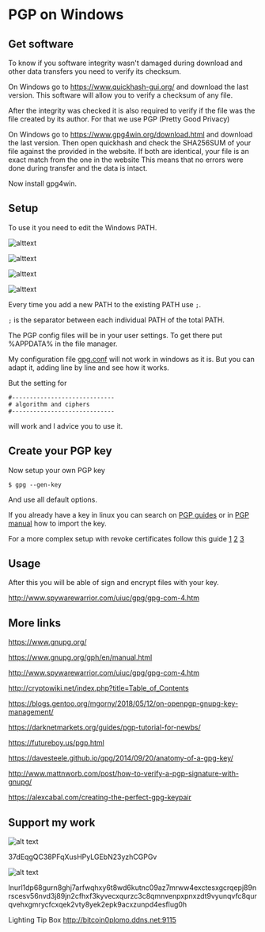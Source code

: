 # PGP on Windows 

## Get software

To know if you software integrity wasn't damaged during download and other data
transfers you need to verify its checksum.

On Windows go to https://www.quickhash-gui.org/ and download the last
version. This software will allow you to verify a checksum of any file.

After the integrity was checked it is also required to verify if the file was
the file created by its author. For that we use PGP (Pretty Good Privacy)

On Windows go to https://www.gpg4win.org/download.html and download the last
version. Then open quickhash and check the SHA256SUM of your file against the
provided in the website. If both are identical, your file is an exact match from
the one in the website This means that no errors were done during transfer and
the data is intact.

Now install gpg4win. 

## Setup 

To use it you need to edit the Windows PATH.

![alttext](https://github.com/bitcoinoplomo/crypto/blob/master/static/image/4_noname_1.png "Logo Title Text 1") 

![alttext](https://github.com/bitcoinoplomo/crypto/blob/master/static/image/4_noname_2.png "Logo Title Text 1") 

![alttext](https://github.com/bitcoinoplomo/crypto/blob/master/static/image/4_noname_3.png "Logo Title Text 1") 

![alttext](https://github.com/bitcoinoplomo/crypto/blob/master/static/image/4_noname_4.png "Logo Title Text 1") 

Every time you add a new PATH to the existing PATH use `;`.

`;` is the separator between each individual PATH of the total PATH. 

The PGP config files will be in your user settings. To get there put %APPDATA% in
the file manager.

My configuration file [gpg.conf](https://github.com/bitcoinoplomo/dotfiles/blob/master/gpg.conf)
will not work in windows as it is. But you can adapt it, adding line by line and see how
it works. 

But the setting for 
```
#-----------------------------                                                                                                              
# algorithm and ciphers                                                                                                                     
#-----------------------------  
```
will work and I advice you to use it.

## Create your PGP key

Now setup your own PGP key 

`$ gpg --gen-key`

And use all default options.

If you already have a key in linux you can search on [PGP
guides](http://www.spywarewarrior.com/uiuc/gpg/gpg-com-4.htm) or in [PGP manual](https://www.gnupg.org/gph/en/manual.html) how to import
the key.

For a more complex setup with revoke certificates follow this guide [1](https://alexcabal.com/creating-the-perfect-gpg-keypair) [2](https://github.com/bitcoinoplomo/articles/blob/master/misc/PGP2.md) [3](https://github.com/bitcoinoplomo/crypto/blob/master/000_PGP.md#creating-the-perfect-gpg-keypair)

## Usage 

After this you will be able of sign and encrypt files with your key.

http://www.spywarewarrior.com/uiuc/gpg/gpg-com-4.htm


## More links

https://www.gnupg.org/

https://www.gnupg.org/gph/en/manual.html

http://www.spywarewarrior.com/uiuc/gpg/gpg-com-4.htm

http://cryptowiki.net/index.php?title=Table_of_Contents

https://blogs.gentoo.org/mgorny/2018/05/12/on-openpgp-gnupg-key-management/

https://darknetmarkets.org/guides/pgp-tutorial-for-newbs/

https://futureboy.us/pgp.html

https://davesteele.github.io/gpg/2014/09/20/anatomy-of-a-gpg-key/

http://www.mattnworb.com/post/how-to-verify-a-pgp-signature-with-gnupg/

https://alexcabal.com/creating-the-perfect-gpg-keypair


## Support my work

![alt text](https://github.com/bitcoinoplomo/crypto/blob/master/static/image/donate1.png "Logo Title Text 1")

37dEqgQC38PFqXusHPyLGEbN23yzhCGPGv

![alt text](https://github.com/bitcoinoplomo/crypto/blob/master/static/image/donate2.png "Logo Title Text 1")

lnurl1dp68gurn8ghj7arfwqhxy6t8wd6kutnc09az7mrww4exctesxgcrqepj89nrscesv56nvd3j89jn2cfhxf3kyvecxqurzc3c8qmnvenpxpnxzdt9vyunqvfc8qurqvehxgmrycfcxqek2vty8yek2epk9acxzunpd4esflug0h

Lighting Tip Box
http://bitcoin0plomo.ddns.net:9115
